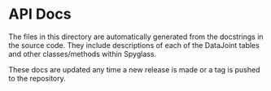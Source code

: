 # API Docs

The files in this directory are automatically generated from the docstrings in
the source code. They include descriptions of each of the DataJoint tables and
other classes/methods within Spyglass.

These docs are updated any time a new release is made or a tag is pushed to the
repository.

<!--
TODO: add section indexes
https://github.com/oprypin/mkdocs-gen-files/issues/2
- [cli](./cli/)
- [common](./common/)
- [data_import](./data_import)
- [decoding](./decoding)
- [figurl_views](./figurl_views)
- [lfp](./lfp)
- [lock](./lock)
- [position](./position)
- [position_linearization](./position_linearization)
- [ripple](./ripple)
- [settings.py](./settings.py)
- [sharing](./sharing)
- [spikesorting](./spikesorting)
- [utils](./utils)
--->
